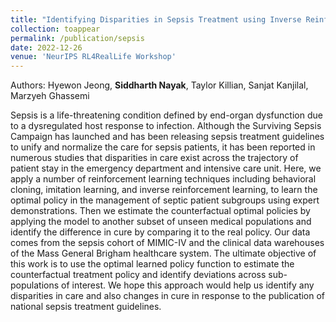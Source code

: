 ```yaml
---
title: "Identifying Disparities in Sepsis Treatment using Inverse Reinforcement Learning"
collection: toappear
permalink: /publication/sepsis
date: 2022-12-26
venue: 'NeurIPS RL4RealLife Workshop'
---
```

Authors: Hyewon Jeong, **Siddharth Nayak**, Taylor Killian, Sanjat Kanjilal, Marzyeh Ghassemi

Sepsis is a life-threatening condition defined by end-organ dysfunction due to a dysregulated host response to infection. Although the Surviving Sepsis Campaign has launched and has been releasing sepsis treatment guidelines to unify and normalize the care for sepsis patients, it has been reported in numerous studies that disparities in care exist across the trajectory of patient stay in the emergency department and intensive care unit. Here, we apply a number of reinforcement learning techniques including behavioral cloning, imitation learning, and inverse reinforcement learning, to learn the optimal policy in the management of septic patient subgroups using expert demonstrations. Then we estimate the counterfactual optimal policies by applying the model to another subset of unseen medical populations and identify the difference in cure by comparing it to the real policy. Our data comes from the sepsis cohort of MIMIC-IV and the clinical data warehouses of the Mass General Brigham healthcare system. The ultimate objective of this work is to use the optimal learned policy function to estimate the counterfactual treatment policy and identify deviations across sub-populations of interest. We hope this approach would help us identify any disparities in care and also changes in cure in response to the publication of national sepsis treatment guidelines.
<!-- Recommended citation: Your Namesdas, You. (2010). "Paper Title Number 2." <i>Journal 1</i>. 1(2). -->

